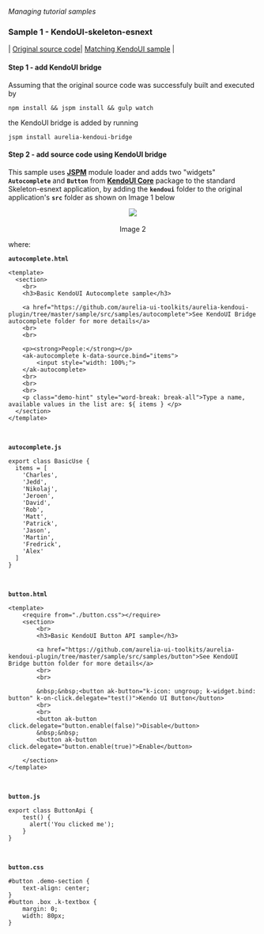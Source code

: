 _Managing tutorial samples_
### Sample 1 - KendoUI-skeleton-esnext
| [Original source code](https://github.com/aurelia/skeleton-navigation/tree/master/skeleton-esnext)| [Matching KendoUI sample](https://github.com/aurelia-ui-toolkits/kendoui-tutorials-code/tree/master/skeleton-esnext) |

#### Step 1 - add KendoUI bridge

Assuming that the original source code was successfuly built and executed by

```
npm install && jspm install && gulp watch
```

the KendoUI bridge is added by running

```
jspm install aurelia-kendoui-bridge
```

#### Step 2 - add source code using KendoUI bridge

This sample uses **[JSPM](https://aurelia-ui-toolkits.gitbooks.io/kendo-ui-sdk-installation/content/installation/installing%20kendo/advanced/core/jspm.html)** module loader and adds two "widgets" **`Autocomplete`** and **`Button`** from  **[KendoUI Core](https://aurelia-ui-toolkits.gitbooks.io/kendo-ui-sdk-installation/content/installation/installing%20kendo/kendo_core.html)** package  to the standard Skeleton-esnext application, by adding the **`kendoui`** folder to the original application's **`src`** folder as shown on Image 1 below

<p align=center>
  <img src="https://cloud.githubusercontent.com/assets/2712405/20242496/ba3747c4-a8fd-11e6-8bc9-593ac142dfa8.png"></img>
 <br><br>
Image 2
</p>

where:

**`autocomplete.html`**
```
<template>
  <section>
    <br>
    <h3>Basic KendoUI Autocomplete sample</h3>

    <a href="https://github.com/aurelia-ui-toolkits/aurelia-kendoui-plugin/tree/master/sample/src/samples/autocomplete">See KendoUI Bridge autocomplete folder for more details</a>
    <br>
    <br>

    <p><strong>People:</strong></p>
    <ak-autocomplete k-data-source.bind="items">
        <input style="width: 100%;">
    </ak-autocomplete>
    <br>
    <br>
    <br>
    <p class="demo-hint" style="word-break: break-all">Type a name, available values in the list are: ${ items } </p>
  </section>
</template>
```

<br>

**`autocomplete.js`**
```
export class BasicUse {
  items = [
    'Charles',
    'Jedd',
    'Nikolaj',
    'Jeroen',
    'David',
    'Rob',
    'Matt',
    'Patrick',
    'Jason',
    'Martin',
    'Fredrick',
    'Alex'
  ]
}
```

<br>

**`button.html`**
```
<template>
    <require from="./button.css"></require>
    <section>
        <br>
        <h3>Basic KendoUI Button API sample</h3>

        <a href="https://github.com/aurelia-ui-toolkits/aurelia-kendoui-plugin/tree/master/sample/src/samples/button">See KendoUI Bridge button folder for more details</a>
        <br>
        <br>

        &nbsp;&nbsp;<button ak-button="k-icon: ungroup; k-widget.bind: button" k-on-click.delegate="test()">Kendo UI Button</button>
        <br>
        <br>
        <button ak-button click.delegate="button.enable(false)">Disable</button>
        &nbsp;&nbsp;
        <button ak-button click.delegate="button.enable(true)">Enable</button>

    </section>
</template>
```

<br>

**`button.js`**
```
export class ButtonApi {
    test() {
      alert('You clicked me');
    }
}
```

<br>

**`button.css`**
```
#button .demo-section {
    text-align: center;
}
#button .box .k-textbox {
    margin: 0;
    width: 80px;
}
```



